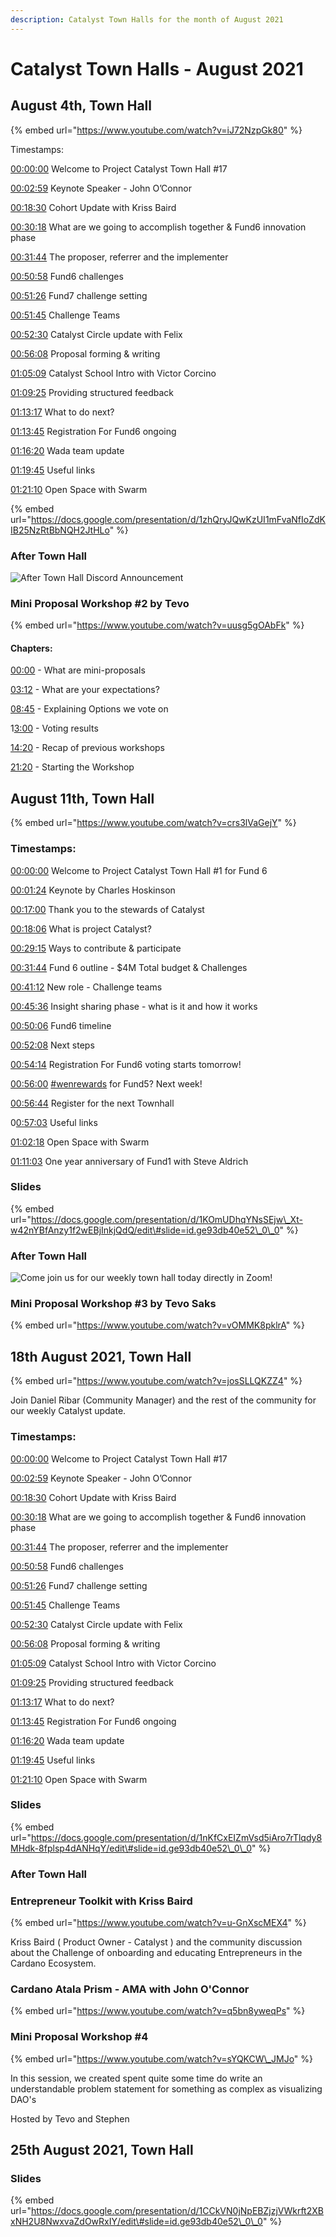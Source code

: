 ```yaml
---
description: Catalyst Town Halls for the month of August 2021
---
```


# Catalyst Town Halls - August 2021

## August 4th, Town Hall

{% embed url="https://www.youtube.com/watch?v=iJ72NzpGk80" %}

  Timestamps:

[00:00:00](https://www.youtube.com/watch?v=josSLLQKZZ4&t=0s) Welcome to Project Catalyst Town Hall \#17

[00:02:59](https://www.youtube.com/watch?v=josSLLQKZZ4&t=179s) Keynote Speaker - John O’Connor

[00:18:30](https://www.youtube.com/watch?v=josSLLQKZZ4&t=1110s) Cohort Update with Kriss Baird

[00:30:18](https://www.youtube.com/watch?v=josSLLQKZZ4&t=1818s) What are we going to accomplish together & Fund6 innovation phase

[00:31:44](https://www.youtube.com/watch?v=josSLLQKZZ4&t=1904s) The proposer, referrer and the implementer

[00:50:58](https://www.youtube.com/watch?v=josSLLQKZZ4&t=3058s) Fund6 challenges

[00:51:26](https://www.youtube.com/watch?v=josSLLQKZZ4&t=3086s) Fund7 challenge setting

[00:51:45](https://www.youtube.com/watch?v=josSLLQKZZ4&t=3105s) Challenge Teams

[00:52:30](https://www.youtube.com/watch?v=josSLLQKZZ4&t=3150s) Catalyst Circle update with Felix

[00:56:08](https://www.youtube.com/watch?v=josSLLQKZZ4&t=3368s) Proposal forming & writing

[01:05:09](https://www.youtube.com/watch?v=josSLLQKZZ4&t=3909s) Catalyst School Intro with Victor Corcino

[01:09:25](https://www.youtube.com/watch?v=josSLLQKZZ4&t=4165s) Providing structured feedback

[01:13:17](https://www.youtube.com/watch?v=josSLLQKZZ4&t=4397s) What to do next?

[01:13:45](https://www.youtube.com/watch?v=josSLLQKZZ4&t=4425s) Registration For Fund6 ongoing

[01:16:20](https://www.youtube.com/watch?v=josSLLQKZZ4&t=4580s) Wada team update

[01:19:45](https://www.youtube.com/watch?v=josSLLQKZZ4&t=4785s) Useful links

[01:21:10](https://www.youtube.com/watch?v=josSLLQKZZ4&t=4870s) Open Space with Swarm

{% embed url="https://docs.google.com/presentation/d/1zhQryJQwKzUI1mFvaNfIoZdKIB25NzRtBbNQH2JtHLo" %}

### After Town Hall

![After Town Hall Discord Announcement](../.gitbook/assets/2021-08-04-1-.png)

### Mini Proposal Workshop \#2 by Tevo

{% embed url="https://www.youtube.com/watch?v=uusg5gOAbFk" %}

####  Chapters:

[00:00](https://www.youtube.com/watch?v=uusg5gOAbFk&t=0s) - What are mini-proposals

[03:12](https://www.youtube.com/watch?v=uusg5gOAbFk&t=192s) - What are your expectations?

[08:45](https://www.youtube.com/watch?v=uusg5gOAbFk&t=525s) - Explaining Options we vote on

1[3:00](https://www.youtube.com/watch?v=uusg5gOAbFk&t=780s) - Voting results

[14:20](https://www.youtube.com/watch?v=uusg5gOAbFk&t=860s) - Recap of previous workshops

 [21:20](https://www.youtube.com/watch?v=uusg5gOAbFk&t=1280s) - Starting the Workshop

## August 11th, Town Hall

{% embed url="https://www.youtube.com/watch?v=crs3lVaGejY" %}

###  Timestamps:

[00:00:00](https://www.youtube.com/watch?v=crs3lVaGejY&t=0s) Welcome to Project Catalyst Town Hall \#1 for Fund 6

[00:01:24](https://www.youtube.com/watch?v=crs3lVaGejY&t=84s) Keynote by Charles Hoskinson

[00:17:00](https://www.youtube.com/watch?v=crs3lVaGejY&t=1020s) Thank you to the stewards of Catalyst

[00:18:06](https://www.youtube.com/watch?v=crs3lVaGejY&t=1086s) What is project Catalyst?

[00:29:15](https://www.youtube.com/watch?v=crs3lVaGejY&t=1755s) Ways to contribute & participate

[00:31:44](https://www.youtube.com/watch?v=crs3lVaGejY&t=1904s) Fund 6 outline - $4M Total budget & Challenges

[00:41:12](https://www.youtube.com/watch?v=crs3lVaGejY&t=2472s) New role - Challenge teams

[00:45:36](https://www.youtube.com/watch?v=crs3lVaGejY&t=2736s) Insight sharing phase - what is it and how it works

[00:50:06](https://www.youtube.com/watch?v=crs3lVaGejY&t=3006s) Fund6 timeline

[00:52:08](https://www.youtube.com/watch?v=crs3lVaGejY&t=3128s) Next steps

[00:54:14](https://www.youtube.com/watch?v=crs3lVaGejY&t=3254s) Registration For Fund6 voting starts tomorrow!

[00:56:00](https://www.youtube.com/watch?v=crs3lVaGejY&t=3360s) [\#wenrewards](https://www.youtube.com/hashtag/wenrewards) for Fund5? Next week!

[00:56:44](https://www.youtube.com/watch?v=crs3lVaGejY&t=3404s) Register for the next Townhall 

0[0:57:03](https://www.youtube.com/watch?v=crs3lVaGejY&t=3423s) Useful links

[01:02:18](https://www.youtube.com/watch?v=crs3lVaGejY&t=3738s) Open Space with Swarm 

[01:11:03](https://www.youtube.com/watch?v=crs3lVaGejY&t=4263s) One year anniversary of Fund1 with Steve Aldrich

### Slides

{% embed url="https://docs.google.com/presentation/d/1KOmUDhqYNsSEjw\_Xt-w42nYBfAnzy1f2wEBjInkjQdQ/edit\#slide=id.ge93db40e52\_0\_0" %}

### After Town Hall

![Come join us for our weekly town hall today directly in Zoom!](../.gitbook/assets/2021-08-11-2-.png)

### Mini Proposal Workshop \#3 by Tevo Saks

{% embed url="https://www.youtube.com/watch?v=vOMMK8pklrA" %}

## 18th August 2021, Town Hall

{% embed url="https://www.youtube.com/watch?v=josSLLQKZZ4" %}

Join Daniel Ribar \(Community Manager\) and the rest of the community for our weekly Catalyst update.

###  Timestamps:

[00:00:00](https://www.youtube.com/watch?v=josSLLQKZZ4&t=0s) Welcome to Project Catalyst Town Hall \#17

[00:02:59](https://www.youtube.com/watch?v=josSLLQKZZ4&t=179s) Keynote Speaker - John O’Connor

[00:18:30](https://www.youtube.com/watch?v=josSLLQKZZ4&t=1110s) Cohort Update with Kriss Baird

[00:30:18](https://www.youtube.com/watch?v=josSLLQKZZ4&t=1818s) What are we going to accomplish together & Fund6 innovation phase

[00:31:44](https://www.youtube.com/watch?v=josSLLQKZZ4&t=1904s) The proposer, referrer and the implementer

[00:50:58](https://www.youtube.com/watch?v=josSLLQKZZ4&t=3058s) Fund6 challenges

[00:51:26](https://www.youtube.com/watch?v=josSLLQKZZ4&t=3086s) Fund7 challenge setting

[00:51:45](https://www.youtube.com/watch?v=josSLLQKZZ4&t=3105s) Challenge Teams

[00:52:30](https://www.youtube.com/watch?v=josSLLQKZZ4&t=3150s) Catalyst Circle update with Felix

[00:56:08](https://www.youtube.com/watch?v=josSLLQKZZ4&t=3368s) Proposal forming & writing

[01:05:09](https://www.youtube.com/watch?v=josSLLQKZZ4&t=3909s) Catalyst School Intro with Victor Corcino

[01:09:25](https://www.youtube.com/watch?v=josSLLQKZZ4&t=4165s) Providing structured feedback

[01:13:17](https://www.youtube.com/watch?v=josSLLQKZZ4&t=4397s) What to do next?

[01:13:45](https://www.youtube.com/watch?v=josSLLQKZZ4&t=4425s) Registration For Fund6 ongoing

[01:16:20](https://www.youtube.com/watch?v=josSLLQKZZ4&t=4580s) Wada team update

[01:19:45](https://www.youtube.com/watch?v=josSLLQKZZ4&t=4785s) Useful links

[01:21:10](https://www.youtube.com/watch?v=josSLLQKZZ4&t=4870s) Open Space with Swarm

### Slides

{% embed url="https://docs.google.com/presentation/d/1nKfCxEIZmVsd5iAro7rTlqdy8MHdk-8fplsp4dANHqY/edit\#slide=id.ge93db40e52\_0\_0" %}

### After Town Hall

### Entrepreneur Toolkit with Kriss Baird

{% embed url="https://www.youtube.com/watch?v=u-GnXscMEX4" %}

Kriss Baird \( Product Owner - Catalyst \) and the community discussion about the Challenge of onboarding and educating Entrepreneurs in the Cardano Ecosystem.

### Cardano Atala Prism - AMA with John O'Connor

{% embed url="https://www.youtube.com/watch?v=q5bn8yweqPs" %}

### Mini Proposal Workshop \#4

{% embed url="https://www.youtube.com/watch?v=sYQKCW\_JMJo" %}

In this session, we created spent quite some time do write an understandable problem statement for something as complex as visualizing DAO's

Hosted by Tevo and Stephen

## 25th August 2021, Town Hall

### Slides

{% embed url="https://docs.google.com/presentation/d/1CCkVN0jNpEBZjzjVWkrft2XBxNH2U8NwxvaZdOwRxIY/edit\#slide=id.ge93db40e52\_0\_0" %}

























